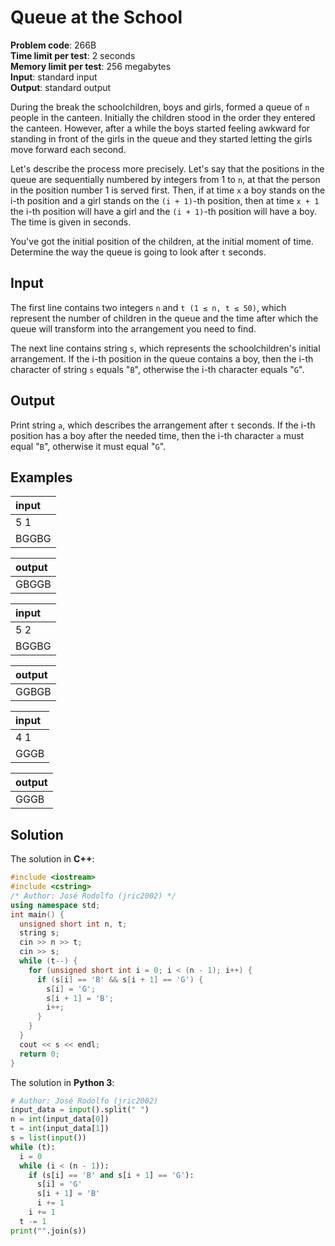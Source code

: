 # Queue at the School
**Problem code**: 266B  
**Time limit per test**: 2 seconds  
**Memory limit per test**: 256 megabytes  
**Input**: standard input  
**Output**: standard output  

During the break the schoolchildren, boys and girls, formed a queue of `n` people in the canteen. Initially the children stood in the order they entered the canteen. However, after a while the boys started feeling awkward for standing in front of the girls in the queue and they started letting the girls move forward each second.

Let's describe the process more precisely. Let's say that the positions in the queue are sequentially numbered by integers from 1 to `n`, at that the person in the position number 1 is served first. Then, if at time `x` a boy stands on the i-th position and a girl stands on the `(i + 1)`-th position, then at time `x + 1` the i-th position will have a girl and the `(i + 1)`-th position will have a boy. The time is given in seconds.

You've got the initial position of the children, at the initial moment of time. Determine the way the queue is going to look after `t` seconds.

## Input
The first line contains two integers `n` and `t (1 ≤ n, t ≤ 50)`, which represent the number of children in the queue and the time after which the queue will transform into the arrangement you need to find.

The next line contains string `s`, which represents the schoolchildren's initial arrangement. If the i-th position in the queue contains a boy, then the i-th character of string `s` equals "`B`", otherwise the i-th character equals "`G`".

## Output
Print string `a`, which describes the arrangement after `t` seconds. If the i-th position has a boy after the needed time, then the i-th character `a` must equal "`B`", otherwise it must equal "`G`".

## Examples
| input |
| :--- |
| 5 1 |
| BGGBG |

| output |
| :--- |
| GBGGB |

| input |
| :--- |
| 5 2 |
| BGGBG |

| output |
| :--- |
| GGBGB |

| input |
| :--- |
| 4 1 |
| GGGB |

| output |
| :--- |
| GGGB |

## Solution
The solution in **C++**:
```cpp
#include <iostream>
#include <cstring>
/* Author: José Rodolfo (jric2002) */
using namespace std;
int main() {
  unsigned short int n, t;
  string s;
  cin >> n >> t;
  cin >> s;
  while (t--) {
    for (unsigned short int i = 0; i < (n - 1); i++) {
      if (s[i] == 'B' && s[i + 1] == 'G') {
        s[i] = 'G';
        s[i + 1] = 'B';
        i++;
      }
    }
  }
  cout << s << endl;
  return 0;
}
```

The solution in **Python 3**:
```python
# Author: José Rodolfo (jric2002)
input_data = input().split(" ")
n = int(input_data[0])
t = int(input_data[1])
s = list(input())
while (t):
  i = 0
  while (i < (n - 1)):
    if (s[i] == 'B' and s[i + 1] == 'G'):
      s[i] = 'G'
      s[i + 1] = 'B'
      i += 1
    i += 1
  t -= 1
print("".join(s))
```